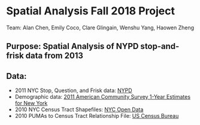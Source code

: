# Spatial Analysis Fall 2018 Project

Team: Alan Chen, Emily Coco, Clare Glingain, Wenshu Yang, Haowen Zheng

## Purpose: Spatial Analysis of NYPD stop-and-frisk data from 2013

## Data:
* 2011 NYC Stop, Question, and Frisk data: [NYPD](https://www1.nyc.gov/site/nypd/stats/reports-analysis/stopfrisk.page)
* Demographic data: [2011 American Community Survey 1-Year Estimates for New York](https://factfinder.census.gov/faces/tableservices/jsf/pages/productview.xhtml?pid=ACS_pums_csv_2011&prodType=document)
* 2010 NYC Census Tract Shapefiles: [NYC Open Data](https://data.cityofnewyork.us/City-Government/2010-Census-Tracts/fxpq-c8ku)
* 2010 PUMAs to Census Tract Relationship File: [US Census Bureau](https://www.census.gov/geo/maps-data/data/centract_rel.html)